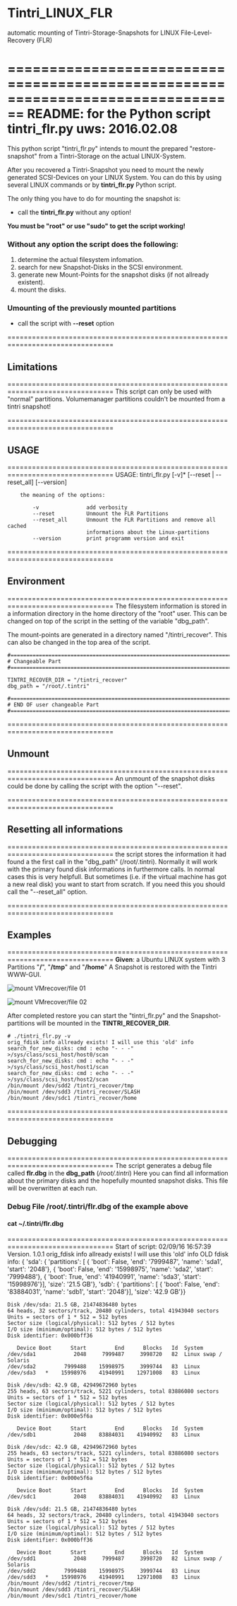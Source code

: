 # Tintri_LINUX_FLR
automatic mounting of Tintri-Storage-Snapshots for LINUX File-Level-Recovery (FLR)

================================================================================
                README: for the Python script tintri_flr.py
                uws: 2016.02.08
================================================================================

This python script "tintri_flr.py" intends to mount the prepared
"restore-snapshot" from a
Tintri-Storage on the actual LINUX-System.

After you recovered a Tintri-Snapshot you need to mount the newly generated
SCSI-Devices on your LINUX System. You can do this by using several LINUX
commands or by __tintri_flr.py__ Python script.

The only thing you have to do for mounting the snapshot is:
* call the __tintri_flr.py__ without any option!

__You must be "root" or use "sudo" to get the script working!__

### Without any option the script does the following:
1. determine the actual filesystem infomation.
2. search for new Snapshot-Disks in the SCSI environment.
3. generate new Mount-Points for the snapshot disks (if not allready existent).
4. mount the disks.

### Umounting of the previously mounted partitions
* call the script with __--reset__ option

================================================================================
##                Limitations
================================================================================
This script can only be used with "normal" partitions.
Volumemanager partitions couldn't be mounted from a tintri snapshot!

================================================================================
##                USAGE
================================================================================
    USAGE: tintri_flr.py [-v]* [--reset | --reset_all] [--version]

        the meaning of the options:

            -v               add verbosity
            --reset          Unmount the FLR Partitions
            --reset_all      Unmount the FLR Partitions and remove all cached
                             informations about the Linux-partitions
            --version        print programm version and exit

================================================================================
##                Environment
================================================================================
The filesystem information is stored in a information directory in the
home directory of the "root" user. This can be changed on top of the script
in the setting of the variable "dbg_path".

The mount-points are generated in a directory named "/tintri_recover".
This can also be changed in the top area of the script.

    #===========================================================================
    # Changeable Part
    #===========================================================================

    TINTRI_RECOVER_DIR = "/tintri_recover"
    dbg_path = "/root/.tintri"

    #===========================================================================
    # END OF user changeable Part
    #===========================================================================


================================================================================
##                Unmount
================================================================================
An unmount of the snapshot disks could be done by calling the script with the
option "--reset".


================================================================================
##                Resetting all informations
================================================================================
the script stores the information it had found a the first call in the
"dbg_path" (/root/.tintri). Normally it will work with the primary found
disk informations in furthermore calls. In normal cases this is very helpfull.
But sometimes (i.e. if the virtual machine has got a new real disk) you want
to start from scratch. If you need this you should call the "--reset_all"
option.

================================================================================
##                Examples
================================================================================
__Given__: a Ubuntu LINUX system with 3 Partitions "__/__", "__/tmp__" and "__/home__"
A Snapshot is restored with the Tintri WWW-GUI.

![mount VMrecover/file 01](/images/FLR_01.png)

![mount VMrecover/file 02](/images/FLR_02.png)

After completed restore you can start the "tintri_flr.py" and the
Snapshot-partitions will be mounted in the __TINTRI_RECOVER_DIR__.

    # ./tintri_flr.py -v
    orig_fdisk info allready exists! I will use this 'old' info
    search_for_new_disks: cmd : echo "- - -" >/sys/class/scsi_host/host0/scan
    search_for_new_disks: cmd : echo "- - -" >/sys/class/scsi_host/host1/scan
    search_for_new_disks: cmd : echo "- - -" >/sys/class/scsi_host/host2/scan
    /bin/mount /dev/sdd2 /tintri_recover/tmp
    /bin/mount /dev/sdd3 /tintri_recover/SLASH
    /bin/mount /dev/sdc1 /tintri_recover/home

================================================================================
##                Debugging
================================================================================
The script generates a debug file called __flr.dbg__ in the __dbg_path__
(*/root/.tintri*)  Here you can find all information about the primary disks
and the hopefully mounted snapshot disks. This file will be overwritten at
each run.

###             Debug File /root/.tintri/flr.dbg of the example above
#### cat ~/.tintri/flr.dbg 

================================================================================
    Start of script: 02/09/16 16:57:39     Version. 1.0.1
    orig_fdisk info allready exists! I will use this 'old' info
    OLD fdisk info:
    {   'sda': {   'partitions': [   {   'boot': False,
                                         'end': '7999487',
                                         'name': 'sda1',
                                         'start': '2048'},
                                     {   'boot': False,
                                         'end': '15998975',
                                         'name': 'sda2',
                                         'start': '7999488'},
                                     {   'boot': True,
                                         'end': '41940991',
                                         'name': 'sda3',
                                         'start': '15998976'}],
                   'size': '21.5 GB'},
        'sdb': {   'partitions': [   {   'boot': False,
                                         'end': '83884031',
                                         'name': 'sdb1',
                                         'start': '2048'}],
                   'size': '42.9 GB'}}

    Disk /dev/sda: 21.5 GB, 21474836480 bytes
    64 heads, 32 sectors/track, 20480 cylinders, total 41943040 sectors
    Units = sectors of 1 * 512 = 512 bytes
    Sector size (logical/physical): 512 bytes / 512 bytes
    I/O size (minimum/optimal): 512 bytes / 512 bytes
    Disk identifier: 0x000bff36

       Device Boot      Start         End      Blocks   Id  System
    /dev/sda1            2048     7999487     3998720   82  Linux swap / Solaris
    /dev/sda2         7999488    15998975     3999744   83  Linux
    /dev/sda3   *    15998976    41940991    12971008   83  Linux

    Disk /dev/sdb: 42.9 GB, 42949672960 bytes
    255 heads, 63 sectors/track, 5221 cylinders, total 83886080 sectors
    Units = sectors of 1 * 512 = 512 bytes
    Sector size (logical/physical): 512 bytes / 512 bytes
    I/O size (minimum/optimal): 512 bytes / 512 bytes
    Disk identifier: 0x000e5f6a

       Device Boot      Start         End      Blocks   Id  System
    /dev/sdb1            2048    83884031    41940992   83  Linux

    Disk /dev/sdc: 42.9 GB, 42949672960 bytes
    255 heads, 63 sectors/track, 5221 cylinders, total 83886080 sectors
    Units = sectors of 1 * 512 = 512 bytes
    Sector size (logical/physical): 512 bytes / 512 bytes
    I/O size (minimum/optimal): 512 bytes / 512 bytes
    Disk identifier: 0x000e5f6a

       Device Boot      Start         End      Blocks   Id  System
    /dev/sdc1            2048    83884031    41940992   83  Linux

    Disk /dev/sdd: 21.5 GB, 21474836480 bytes
    64 heads, 32 sectors/track, 20480 cylinders, total 41943040 sectors
    Units = sectors of 1 * 512 = 512 bytes
    Sector size (logical/physical): 512 bytes / 512 bytes
    I/O size (minimum/optimal): 512 bytes / 512 bytes
    Disk identifier: 0x000bff36

       Device Boot      Start         End      Blocks   Id  System
    /dev/sdd1            2048     7999487     3998720   82  Linux swap / Solaris
    /dev/sdd2         7999488    15998975     3999744   83  Linux
    /dev/sdd3   *    15998976    41940991    12971008   83  Linux
    /bin/mount /dev/sdd2 /tintri_recover/tmp
    /bin/mount /dev/sdd3 /tintri_recover/SLASH
    /bin/mount /dev/sdc1 /tintri_recover/home
